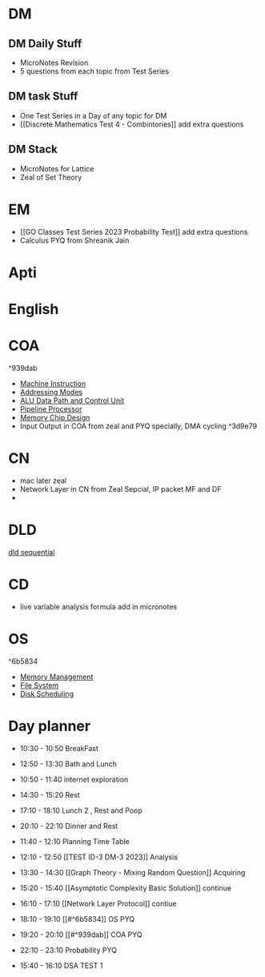 # DM
## DM Daily Stuff
- MicroNotes Revision
- 5 questions from each topic from Test Series
## DM task Stuff
- One Test Series in a Day of any topic for DM
- [[Discrete Mathematics Test 4 - Combintories]] add extra questions
## DM Stack
- MicroNotes for Lattice 
- Zeal of Set Theory
# EM
- [[GO Classes Test Series 2023  Probability  Test]] add extra questions
- Calculus PYQ from Shreanik Jain

# Apti

# English

# COA

^939dab

- [Machine Instruction](https://www.practicepaper.in/gate-cse/machine-instruction)
- [Addressing Modes](https://www.practicepaper.in/gate-cse/addressing-modes)
- [ALU Data Path and Control Unit](https://www.practicepaper.in/gate-cse/alu-data-path-and-control-unit)
- [Pipeline Processor](https://www.practicepaper.in/gate-cse/pipeline-processor)
- [Memory Chip Design](https://www.practicepaper.in/gate-cse/memory-chip-design)
- Input Output in COA from zeal and PYQ specially, DMA cycling
^3d9e79
# CN 
- mac later zeal
- Network Layer in CN from Zeal Sepcial, IP packet MF and DF
- 

# DLD
 [dld sequential ](https://www.youtube.com/watch?v=ziCkP4x7dAE)

# CD
- live variable analysis formula add in micronotes

# OS

^6b5834

- [Memory Management](https://www.practicepaper.in/gate-cse/memory-management)
- [File System](https://practicepaper.in/gate-cse/file-systems)
- [Disk Scheduling](https://www.practicepaper.in/gate-cse/disk-scheduling)

# Day planner
- 10:30 - 10:50 BreakFast
- 12:50 - 13:30 Bath and Lunch
- 10:50 - 11:40 internet exploration
-  14:30 - 15:20 Rest
- 17:10 - 18:10 Lunch 2 , Rest and Poop
- 20:10 - 22:10 Dinner and Rest


- 11:40 - 12:10 Planning Time Table
- 12:10 - 12:50 [[TEST ID-3 DM-3 2023]] Analysis
- 13:30 - 14:30 [[Graph Theory - Mixing Random Question]] Acquiring
- 15:20 - 15:40 [[Asymptotic Complexity Basic Solution]] continue
- 16:10 - 17:10 [[Network Layer Protocol]] contiue

- 18:10 - 19:10 [[#^6b5834]] OS PYQ
- 19:20 - 20:10 [[#^939dab]] COA PYQ
- 22:10 - 23:10 Probability PYQ
- 15:40 - 16:10 DSA TEST 1





